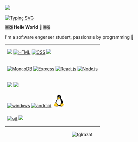
<img src="https://capsule-render.vercel.app/api?type=waving&color=0:423da,7100:008080&fontColor=dedede&height=160&section=header&text=Tongasoa&fontSize=20" />
<p align="left"> 
    <a href="https://git.io/typing-svg"><img src="https://readme-typing-svg.demolab.com?font=Fira+Code&size=22&pause=1000&color=40C463&center=true&random=false&width=760&lines=Software+Engineer+Student+and+FullStack+Developer;" alt="Typing SVG" />
    </a>
</p>
<p> 
    <strong> 🇲🇬 Hello World 👋 🇲🇬 </strong> 
</p>
<p>I'm a software engeneer student, passionate by programming 🚀</p>
<p>
<table>
	<tr height="54">
		<td>
			<a href="#"> <img src="https://camo.githubusercontent.com/a9d5db210f94e76ccfb7d3778b5527d40e2e3a20ca6e35715ea789a40938431d/68747470733a2f2f696d672e736869656c64732e696f2f62616467652f4a6176615363726970742d3030383038303f7374796c653d666f722d7468652d6261646765266c6f676f3d6a617661736372697074266c6f676f436f6c6f723d7768697465" /></a> 
	        <a href="#"><img alt="HTML" src="https://img.shields.io/badge/HTML-%20html?logo=html5&logoColor=%23fff&color=%23E34F26"></a>
	        <a href="#"><img alt="CSS" src="https://img.shields.io/badge/CSS-%20css?logo=css3&logoColor=%23fff&color=%231572B6"></a> 
			<a href="#"><img src="https://camo.githubusercontent.com/bffd3619e9ad6d514ecc44c85593b5d807b074f569226a330f1a93bfd2052be2/68747470733a2f2f696d672e736869656c64732e696f2f62616467652f5048502d3030383038303f7374796c653d666f722d7468652d6261646765266c6f676f3d706870266c6f676f436f6c6f723d7768697465"/></a>
	   	</td>			
	</tr>
	<tr height="54">
		<td>
	   	    <a href="#"><img alt="MongoDB" src="https://img.shields.io/badge/MongoDB-%20MongoDB?logo=MongoDB&logoColor=%23fff&color=%23339933"></a>
		    <a href="#"><img alt="Express" src="https://img.shields.io/badge/Express-%20express?logo=express&logoColor=%23fff&color=%23000000"></a>
			<a href="#"><img alt="React.js" src="https://cdn4.iconfinder.com/data/icons/logos-3/600/React.js_logo-28.png"></a>
	   	    <a href="#"><img alt="Node.js" src="https://img.shields.io/badge/Node.js-%20nodedotjs?logo=nodedotjs&logoColor=%23fff&color=%23339933"></a>
	   	</td>
	</tr>
	<tr height="54">
		<td>
		   <img src="https://camo.githubusercontent.com/b68aee9205827bd7eb1fa79d57fd4318edf07e0959784fe29ba4d7291a8df804/68747470733a2f2f696d672e736869656c64732e696f2f62616467652f6d7973716c2d2532333030662e7376673f6c6f676f3d6d7973716c266c6f676f436f6c6f723d7768697465" />
    <img src="https://camo.githubusercontent.com/b3cb0af18f1a9d34e1129f5cb9ecd3fb98aeff5325eeadbabd74ae556c089066/68747470733a2f2f696d672e736869656c64732e696f2f62616467652f73716c6974652d2532333037343035652e7376673f6c6f676f3d73716c697465266c6f676f436f6c6f723d7768697465" />
	   </td>
	</tr>
    <tr height="54">
		<td>
		    <a href="#"><img alt="windows" src="https://img.shields.io/badge/Windows 10-%20windows?logo=windows&logoColor=%23fff&color=%230078D4"></a>
			<a href="#"><img alt="android" src="https://img.shields.io/badge/Android-%20android?logo=android&logoColor=%23fff&color=%233DDC84"></a>
			<a href="#"><img src="https://raw.githubusercontent.com/devicons/devicon/master/icons/linux/linux-original.svg" alt="linux" width="40" height="40"/></a>
	   </td>
	</tr>
	</tr>
    <tr height="54">
		<td>
		    <a href="#"><img src="https://www.vectorlogo.zone/logos/git-scm/git-scm-icon.svg" alt="git" width="40" height="40"/></a>
			<a href="#"> <img src="https://camo.githubusercontent.com/10de9f31b15fd3cd3f18f8b7f0f10c6e0d108d83b8a39838bc3c4f9ca0a9fd3f/68747470733a2f2f696d672e736869656c64732e696f2f62616467652f6769746875622d2532333132313031312e7376673f6c6f676f3d676974687562266c6f676f436f6c6f723d7768697465"/></a>
	   </td>
	</tr>
</table>

</p>

<p align="center"><img align="center" src="https://github-readme-stats.vercel.app/api/top-langs?username=branGitFox&theme=transparent&show_icons=true&locale=en&layout=compact" alt="tglrazaf" /></p>

</p>





